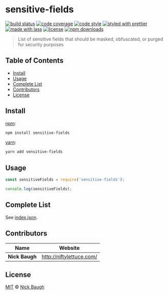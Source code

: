 # sensitive-fields

[![build status](https://img.shields.io/travis/com/cabinjs/sensitive-fields.svg)](https://travis-ci.com/cabinjs/sensitive-fields)
[![code coverage](https://img.shields.io/codecov/c/github/cabinjs/sensitive-fields.svg)](https://codecov.io/gh/cabinjs/sensitive-fields)
[![code style](https://img.shields.io/badge/code_style-XO-5ed9c7.svg)](https://github.com/sindresorhus/xo)
[![styled with prettier](https://img.shields.io/badge/styled_with-prettier-ff69b4.svg)](https://github.com/prettier/prettier)
[![made with lass](https://img.shields.io/badge/made_with-lass-95CC28.svg)](https://lass.js.org)
[![license](https://img.shields.io/github/license/cabinjs/sensitive-fields.svg)](LICENSE)
[![npm downloads](https://img.shields.io/npm/dt/sensitive-fields.svg)](https://npm.im/sensitive-fields)

> List of sensitive fields that should be masked, obfuscated, or purged for security purposes


## Table of Contents

* [Install](#install)
* [Usage](#usage)
* [Complete List](#complete-list)
* [Contributors](#contributors)
* [License](#license)


## Install

[npm][]:

```sh
npm install sensitive-fields
```

[yarn][]:

```sh
yarn add sensitive-fields
```


## Usage

```js
const sensitiveFields = require('sensitive-fields');

console.log(sensitiveFields);
```


## Complete List

See [index.json](<>).


## Contributors

| Name           | Website                    |
| -------------- | -------------------------- |
| **Nick Baugh** | <http://niftylettuce.com/> |


## License

[MIT](LICENSE) © [Nick Baugh](http://niftylettuce.com/)


## 

[npm]: https://www.npmjs.com/

[yarn]: https://yarnpkg.com/
